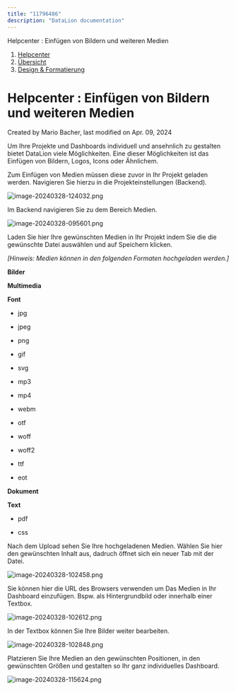 ```yaml
---
title: "11796486"
description: "DataLion documentation"
---
```


Helpcenter : Einfügen von Bildern und weiteren Medien  

1.  [Helpcenter](index.html)
2.  [Übersicht](2982609.html)
3.  [Design & Formatierung](3407981.html)

# Helpcenter : Einfügen von Bildern und weiteren Medien

Created by Mario Bacher, last modified on Apr. 09, 2024

Um Ihre Projekte und Dashboards individuell und ansehnlich zu gestalten bietet DataLion viele Möglichkeiten. Eine dieser Möglichkeiten ist das Einfügen von Bildern, Logos, Icons oder Ähnlichem.

Zum Einfügen von Medien müssen diese zuvor in Ihr Projekt geladen werden. Navigieren Sie hierzu in die Projekteinstellungen (Backend).

![image-20240328-124032.png](/img/11731019.png?width=257)

Im Backend navigieren Sie zu dem Bereich Medien.

![image-20240328-095601.png](/img/11796508.png?width=760)

Laden Sie hier Ihre gewünschten Medien in Ihr Projekt indem Sie die die gewünschte Datei auswählen und auf Speichern klicken.

*\[Hinweis: Medien können in den folgenden Formaten hochgeladen werden.\]*

**Bilder**

**Multimedia**

**Font**

-   jpg
    
-   jpeg
    
-   png
    
-   gif
    
-   svg
    

-   mp3
    
-   mp4
    
-   webm
    

-   otf
    
-   woff
    
-   woff2
    
-   ttf
    
-   eot
    

**Dokument**

**Text**

-   pdf
    

-   css
    

Nach dem Upload sehen Sie Ihre hochgeladenen Medien. Wählen Sie hier den gewünschten Inhalt aus, dadruch öffnet sich ein neuer Tab mit der Datei.

![image-20240328-102458.png](/img/11796517.png?width=760)

Sie können hier die URL des Browsers verwenden um Das Medien in Ihr Dashboard einzufügen. Bspw. als Hintergrundbild oder innerhalb einer Textbox.

![image-20240328-102612.png](/img/11730970.png?width=760)

In der Textbox können Sie Ihre Bilder weiter bearbeiten.

![image-20240328-102848.png](/img/11829260.png?width=507)

Platzieren Sie Ihre Medien an den gewünschten Positionen, in den gewünschten Größen und gestalten so Ihr ganz individuelles Dashboard.

![image-20240328-115624.png](/img/11763746.png?width=1011)